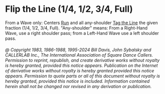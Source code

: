 
# Flip the Line (1/4, 1/2, 3/4, Full)

From a Wave only: Centers [Run](../b2/run.md) and all any-shoulder
[Tag the Line](../ms/tag.md) the given fraction (1/4, 1/2, 3/4, Full). 
"Any-shoulder" means: From a Right-Hand Wave, use a right
shoulder pass; from a Left-Hand Wave use a left shoulder
pass.

###### @ Copyright 1983, 1986-1988, 1995-2024 Bill Davis, John Sybalsky and CALLERLAB Inc., The International Association of Square Dance Callers. Permission to reprint, republish, and create derivative works without royalty is hereby granted, provided this notice appears. Publication on the Internet of derivative works without royalty is hereby granted provided this notice appears. Permission to quote parts or all of this document without royalty is hereby granted, provided this notice is included. Information contained herein shall not be changed nor revised in any derivation or publication.
